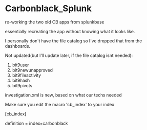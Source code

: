 # Carbonblack_Splunk
re-working the two old CB apps from splunkbase 

essentially recreating the app without knowing what it looks like. 

I personally don't have the file catalog so I've dropped that from the dashboards. 

Not updated(but I'll update later, if the file catalog isnt needed):
  1. bit9user
  2. bit9newunapproved
  3. bit9fileactivity
  4. bit9hash
  5. bit9pivots

investigation.xml is new, based on what our techs needed


Make sure you edit the macro 'cb_index' to your index 

[cb_index]

definition = index=carbonblack
